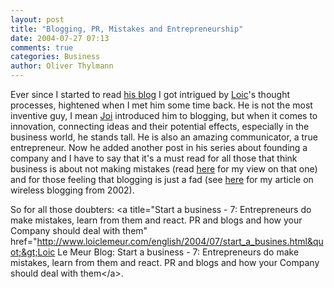 ```yaml
---
layout: post
title: "Blogging, PR, Mistakes and Entrepreneurship"
date: 2004-07-27 07:13
comments: true
categories: Business
author: Oliver Thylmann
---
```



Ever since I started to read [his blog](http://www.loiclemeur.com/) I got intrigued by [Loic](http://www.loiclemeur.com/)'s thought processes, hightened when I met him some time back. He is not the most inventive guy, I mean [Joi](http://joi.ito.com/) introduced him to blogging, but when it comes to innovation, connecting ideas and their potential effects, especially in the business world, he stands tall. He is also an amazing communicator, a true entrepreneur. Now he added another post in his series about founding a company and I have to say that it's a must read for all those that think business is about not making mistakes (read [here](http://owt.typepad.com/blog/2004/07/the_power_of_ma.html) for my view on that one) and for those feeling that blogging is just a fad (see [here](http://owt.typepad.com/blog/2002/11/blogging_goes_w.html) for my article on wireless blogging from 2002).

So for all those doubters: &lt;a title=&quot;Start a business - 7: Entrepreneurs do make mistakes, learn from them and react. PR and blogs and how your Company should deal with them&quot; href=&quot;http://www.loiclemeur.com/english/2004/07/start_a_busines.html&quot;&gt;Loic Le Meur Blog: Start a business - 7: Entrepreneurs do make mistakes, learn from them and react. PR and blogs and how your Company should deal with them&lt;/a&gt;.

